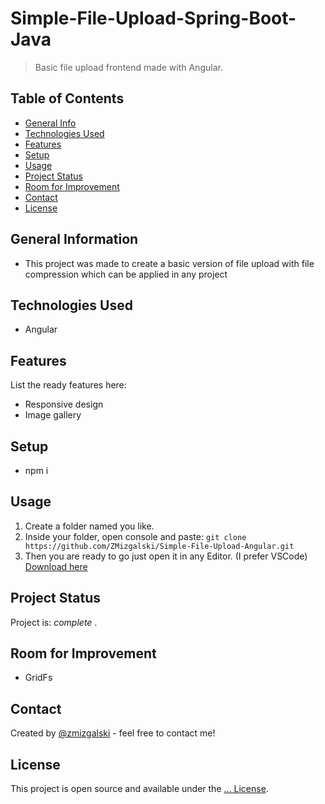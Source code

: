 # Simple-File-Upload-Spring-Boot-Java
> Basic file upload frontend made with Angular.

## Table of Contents
* [General Info](#general-information)
* [Technologies Used](#technologies-used)
* [Features](#features)
* [Setup](#setup)
* [Usage](#usage)
* [Project Status](#project-status)
* [Room for Improvement](#room-for-improvement)
* [Contact](#contact)
* [License](#license)

## General Information
- This project was made to create a basic version of file upload with file compression which can be applied in any project

## Technologies Used
- Angular

## Features
List the ready features here:
- Responsive design
- Image gallery

## Setup
- npm i

## Usage
1. Create a folder named you like.
2. Inside your folder, open console and paste: `git clone https://github.com/ZMizgalski/Simple-File-Upload-Angular.git`
3. Then you are ready to go just open it in any Editor. (I prefer VSCode) [Download here](https://www.jetbrains.com/idea/download/#section=windows)

## Project Status
Project is:  _complete_ .

## Room for Improvement
- GridFs

## Contact
Created by [@zmizgalski](https://zmizgalski.github.io/) - feel free to contact me!

## License
This project is open source and available under the [... License](https://github.com/ZMizgalski/Simple-File-Upload-Spring-Boot-Java/blob/master/LICENSE).
